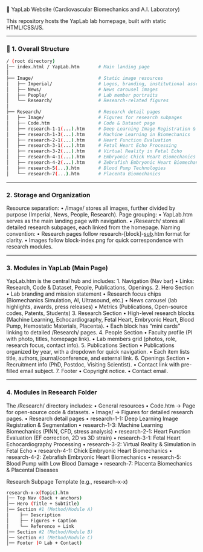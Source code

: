 🧪 YapLab Website (Cardiovascular Biomechanics and A.I. Laboratory)

This repository hosts the YapLab lab homepage, built with static HTML/CSS/JS.

---

### 📂 1. Overall Structure
```bash
/ (root directory)
│── index.html / YapLab.htm       # Main landing page
│
├── Image/                        # Static image resources
│   ├── Imperial/                 # Logos, branding, institutional assets
│   ├── News/                     # News carousel images
│   ├── People/                   # Lab member portraits
│   └── Research/                 # Research-related figures
│
├── Research/                     # Research detail pages
│   ├── Image/                    # Figures for research subpages
│   ├── Code.htm                  # Code & Dataset page
│   ├── research-1-1(...).htm     # Deep Learning Image Registration & Segmentation
│   ├── research-1-3(...).htm     # Machine Learning in Biomechanics
│   ├── research-2-1(...).htm     # Heart Function Evaluation
│   ├── research-3-1(...).htm     # Fetal Heart Echo Processing
│   ├── research-3-2(...).htm     # Virtual Reality in Fetal Echo
│   ├── research-4-1(...).htm     # Embryonic Chick Heart Biomechanics
│   ├── research-4-2(...).htm     # Zebrafish Embryonic Heart Biomechanics
│   ├── research-5(...).htm       # Blood Pump Technologies
│   └── research-7(...).htm       # Placenta Biomechanics
```
---

### 2. Storage and Organization
Resource separation:
•	/Image/ stores all images, further divided by purpose (Imperial, News, People, Research).
Page grouping:
•	YapLab.htm serves as the main landing page with navigation.
•	/Research/ stores all detailed research subpages, each linked from the homepage.
Naming convention:
•	Research pages follow research-[block]-[sub](Topic).htm format for clarity.
•	Images follow block-index.png for quick correspondence with research modules.

---

### 3. Modules in YapLab (Main Page)

YapLab.htm is the central hub and includes:
	1.	Navigation (Nav bar)
	•	Links: Research, Code & Dataset, People, Publications, Openings.
	2.	Hero Section
	•	Lab branding and mission statement
	•	Research focus chips (Biomechanics Simulation, AI, Ultrasound, etc.)
	•	News carousel (lab highlights, awards, press releases)
	•	Metrics (Publications, Open-source codes, Patents, Students)
	3.	Research Section
	•	High-level research blocks (Machine Learning, Echocardiography, Fetal Heart, Embryonic Heart, Blood Pump, Hemostatic Materials, Placenta).
	•	Each block has “mini cards” linking to detailed /Research/ pages.
	4.	People Section
	•	Faculty profile (PI with photo, titles, homepage link).
	•	Lab members grid (photos, role, research focus, contact info).
	5.	Publications Section
	•	Publications organized by year, with a dropdown for quick navigation.
	•	Each item lists title, authors, journal/conference, and external link.
	6.	Openings Section
	•	Recruitment info (PhD, Postdoc, Visiting Scientist).
	•	Contact link with pre-filled email subject.
	7.	Footer
	•	Copyright notice.
	•	Contact email.

---

### 4. Modules in Research Folder

The /Research/ directory includes:
	•	General resources
	•	Code.htm → Page for open-source code & datasets.
	•	Image/ → Figures for detailed research pages.
	•	Research detail pages
	•	research-1-1: Deep Learning Image Registration & Segmentation
	•	research-1-3: Machine Learning Biomechanics (PINN, CFD, stress analysis)
	•	research-2-1: Heart Function Evaluation (EF correction, 2D vs 3D strain)
	•	research-3-1: Fetal Heart Echocardiography Processing
	•	research-3-2: Virtual Reality & Simulation in Fetal Echo
	•	research-4-1: Chick Embryonic Heart Biomechanics
	•	research-4-2: Zebrafish Embryonic Heart Biomechanics
	•	research-5: Blood Pump with Low Blood Damage
	•	research-7: Placenta Biomechanics & Placental Diseases

Research Subpage Template (e.g., research-x-x)

```bash
research-x-x(Topic).htm
│── Top Nav (Back + anchors)
│── Hero (Title + Subtitle)
│── Section #1 (Method/Module A)
│    ├── Description
│    ├── Figures + Caption
│    └── Reference + Link
│── Section #2 (Method/Module B)
│── Section #3 (Method/Module C)
│── Footer (© Lab + Contact)
```
